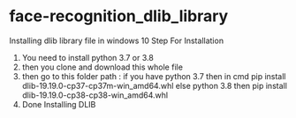 
# face-recognition_dlib_library
Installing dlib library file in windows 10 
 Step For Installation
 
 1. You need to install python 3.7 or 3.8
 2. then you clone and download this whole file
 3. then go to this folder path : if you have python 3.7 then in cmd pip install dlib-19.19.0-cp37-cp37m-win_amd64.whl
 else python 3.8 then pip install dlib-19.19.0-cp38-cp38-win_amd64.whl
 4. Done Installing DLIB


